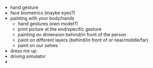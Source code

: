 - hand gesture
- face biometrics (maybe eyes?)
- painting with your body/hands 
  - hand gestures (own model?)
  - print picture at the end/specific gesture
  - painting on dimension behind/in front of the person
  - paint on different layers (behind/in front of or near/middle/far)
  - paint on our selves
- dress me up
- driving simulator
- 